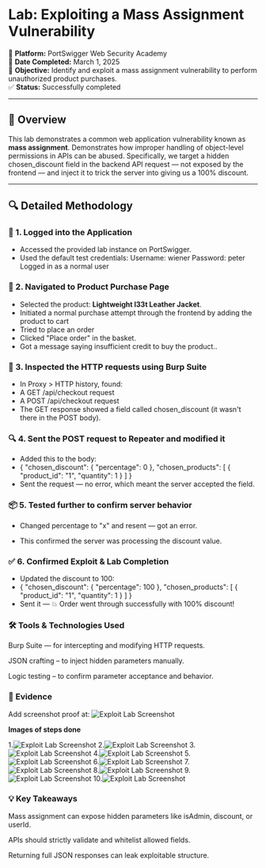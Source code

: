  # Lab: Exploiting a Mass Assignment Vulnerability

📍 **Platform:** PortSwigger Web Security Academy  
📅 **Date Completed:** March 1, 2025  
🎯 **Objective:** Identify and exploit a mass assignment vulnerability to perform unauthorized product purchases.  
✅ **Status:** Successfully completed

---

## 🧠 Overview

This lab demonstrates a common web application vulnerability known as **mass assignment**. Demonstrates how improper handling of object-level permissions in APIs can be abused. Specifically, we target a hidden chosen_discount field in the backend API request — not exposed by the frontend — and inject it to trick the server into giving us a 100% discount.

---

## 🔍 Detailed Methodology

### 🔐 1. Logged into the Application

- Accessed the provided lab instance on PortSwigger.
- Used the default test credentials:
  Username: wiener
  Password: peter
  Logged in as a normal user
  
### 🛒 2. Navigated to Product Purchase Page

- Selected the product: **Lightweight l33t Leather Jacket**.
- Initiated a normal purchase attempt through the frontend by adding the product to cart
- Tried to place an order
- Clicked "Place order" in the basket.
- Got a message saying insufficient credit to buy the product..

### 🎯 3. Inspected the HTTP requests using Burp Suite

- In Proxy > HTTP history, found:
- A GET /api/checkout request
- A POST /api/checkout request
- The GET response showed a field called chosen_discount (it wasn't there in the POST body).

 
### 🔍 4.  Sent the POST request to Repeater and modified it

- Added this to the body:
- {
  "chosen_discount": {
    "percentage": 0
  },
  "chosen_products": [
    {
      "product_id": "1",
      "quantity": 1
    }
  ]
}
- Sent the request — no error, which meant the server accepted the field.

### 📦 5. Tested further to confirm server behavior

- Changed percentage to "x" and resent — got an error.

- This confirmed the server was processing the discount value.

### ✅ 6. Confirmed Exploit & Lab Completion
- Updated the discount to 100:
- {
  "chosen_discount": {
    "percentage": 100
  },
  "chosen_products": [
    {
      "product_id": "1",
      "quantity": 1
    }
  ]
}
- Sent it — 💥 Order went through successfully with 100% discount!

### 🛠️ Tools & Technologies Used

Burp Suite — for intercepting and modifying HTTP requests.

JSON crafting – to inject hidden parameters manually.

Logic testing – to confirm parameter acceptance and behavior.

### 📸 Evidence

Add screenshot proof at: ![Exploit Lab Screenshot](./screenshots/mass-assignment-exploit.jpg)

**Images of steps done**

1.![Exploit Lab Screenshot](https://github.com/HariCyber-Sec/API-Testing-Labs/blob/main/mass-assignment/screenshots/1.jpg)
2.![Exploit Lab Screenshot](https://github.com/HariCyber-Sec/API-Testing-Labs/blob/main/mass-assignment/screenshots/2.jpg)
3.![Exploit Lab Screenshot](https://github.com/HariCyber-Sec/API-Testing-Labs/blob/main/mass-assignment/screenshots/3.jpg)
4.![Exploit Lab Screenshot](https://github.com/HariCyber-Sec/API-Testing-Labs/blob/main/mass-assignment/screenshots/4.jpg)
5.![Exploit Lab Screenshot](https://github.com/HariCyber-Sec/API-Testing-Labs/blob/main/mass-assignment/screenshots/5.jpg)
6.![Exploit Lab Screenshot](https://github.com/HariCyber-Sec/API-Testing-Labs/blob/main/mass-assignment/screenshots/6.jpg)
7.![Exploit Lab Screenshot](https://github.com/HariCyber-Sec/API-Testing-Labs/blob/main/mass-assignment/screenshots/7.jpg)
8.![Exploit Lab Screenshot](https://github.com/HariCyber-Sec/API-Testing-Labs/blob/main/mass-assignment/screenshots/8.jpg)
9.![Exploit Lab Screenshot](https://github.com/HariCyber-Sec/API-Testing-Labs/blob/main/mass-assignment/screenshots/9.jpg)
10.![Exploit Lab Screenshot](https://github.com/HariCyber-Sec/API-Testing-Labs/blob/main/mass-assignment/screenshots/10.jpg)

### 💡 Key Takeaways

Mass assignment can expose hidden parameters like isAdmin, discount, or userId.

APIs should strictly validate and whitelist allowed fields.

Returning full JSON responses can leak exploitable structure.
 
 
 

